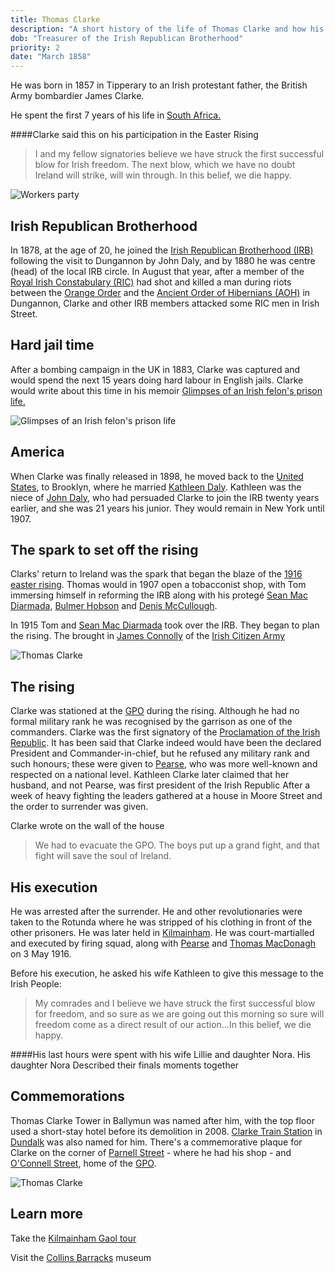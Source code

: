 ```yaml
---
title: Thomas Clarke
description: "A short history of the life of Thomas Clarke and how his influence affected the 1916 rising."
dob: "Treasurer of the Irish Republican Brotherhood"
priority: 2
date: "March 1858"
---
```


He was born in 1857 in Tipperary to an Irish protestant father, the British Army bombardier James Clarke.

He spent the first 7 years of his life in [ South Africa.](https://en.wikipedia.org/wiki/South_Africa)

####Clarke said this on his participation in the Easter Rising

> I and my fellow signatories believe we have struck the first successful blow for Irish freedom. The next blow, which we have no doubt Ireland will strike, will win through. In this belief, we die happy.

![Workers party](./thomas_clarke_2.jpg)

## Irish Republican Brotherhood

In 1878, at the age of 20, he joined the [Irish Republican Brotherhood (IRB)](https://en.wikipedia.org/wiki/Irish_Republican_Brotherhood) following the visit to Dungannon by John Daly, and by 1880 he was centre (head) of the local IRB circle. In August that year, after a member of the 
[Royal Irish Constabulary (RIC)](https://en.wikipedia.org/wiki/Royal_Irish_Constabulary)
 had shot and killed a man during riots between the [Orange Order](https://en.wikipedia.org/wiki/Orange_Order) and the  [Ancient Order of Hibernians (AOH)](https://en.wikipedia.org/wiki/Ancient_Order_of_Hibernians) in Dungannon, Clarke and other IRB members attacked some RIC men in Irish Street. 

## Hard jail time

After a bombing campaign in the UK in 1883, Clarke was captured and would spend the next 15 years doing hard labour in English jails. Clarke would write about this time in his memoir [Glimpses of an Irish felon's prison life.](https://www.sinnfeinbookshop.com/glimpses-of-an-irish-felons-prison-life/)

![Glimpses of an Irish felon's prison life](./thomas_clarke_3.jpg)

## America

When Clarke was finally released in 1898, he moved back to the [United States](https://en.wikipedia.org/wiki/United_States), to Brooklyn, where he married [Kathleen Daly](https://en.wikipedia.org/wiki/Kathleen_Clarke). Kathleen was the niece of [John Daly](https://en.wikipedia.org/wiki/John_Daly_(Fenian)), who had persuaded Clarke to join the IRB twenty years earlier, and she was 21 years his junior. They would remain in New York until 1907.

## The spark to set off the rising

Clarks' return to Ireland was the spark that began the blaze of the [1916 easter rising](https://en.wikipedia.org/wiki/Easter_Rising).
Thomas would in 1907 open a tobacconist shop, with Tom immersing himself in reforming the IRB along with his protegé [Sean Mac Diarmada](https://en.wikipedia.org/wiki/Se%C3%A1n_Mac_Diarmada), [Bulmer Hobson](https://en.wikipedia.org/wiki/Bulmer_Hobson) and [Denis McCullough](https://en.wikipedia.org/wiki/Denis_McCullough).

In 1915 Tom and [Sean Mac Diarmada](https://en.wikipedia.org/wiki/Se%C3%A1n_Mac_Diarmada) took over the IRB.
They began to plan the rising. The brought in [James Connolly](https://en.wikipedia.org/wiki/James_Connolly) of the [Irish Citizen Army](https://en.wikipedia.org/wiki/Irish_Citizen_Army)

![Thomas Clarke](./thomas_clarke_1.jpg)

## The rising

Clarke was stationed at the [GPO](https://en.wikipedia.org/wiki/General_Post_Office,_Dublin) during the rising.
Although he had no formal military rank he was recognised by the garrison as one of the commanders.
Clarke was the first signatory of the [Proclamation of the Irish Republic](https://en.wikipedia.org/wiki/Proclamation_of_the_Irish_Republic). It has been said that Clarke indeed would have been the declared President and Commander-in-chief, but he refused any military rank and such honours; these were given to [Pearse](https://en.wikipedia.org/wiki/Patrick_Pearse), who was more well-known and respected on a national level. Kathleen Clarke later claimed that her husband, and not Pearse, was first president of the Irish Republic
 After a week of heavy fighting the leaders
gathered at a house in Moore Street and the order to surrender was given.

Clarke wrote on the wall of the house

> We had to evacuate the GPO. The boys put up a grand fight, and that fight will save the soul of Ireland.

## His execution

He was arrested after the surrender. He and other revolutionaries were taken to the Rotunda where he was stripped of his clothing in front of the other prisoners. He was later held in [Kilmainham](https://en.wikipedia.org/wiki/Kilmainham_Gaol). He was court-martialled and executed by firing squad, along with [Pearse](https://en.wikipedia.org/wiki/Patrick_Pearse) and [Thomas MacDonagh](https://en.wikipedia.org/wiki/Thomas_MacDonagh) on 3 May 1916.

Before his execution, he asked his wife Kathleen to give this message to the Irish People:

> My comrades and I believe we have struck the first successful blow for freedom, and so sure as we are going out this morning so sure will freedom come as a direct result of our action...In this belief, we die happy.

####His last hours were spent with his wife Lillie and daughter Nora. His daughter Nora Described their finals moments together

## Commemorations

Thomas Clarke Tower in Ballymun was named after him, with the top floor used a short-stay hotel before its demolition in 2008. [Clarke Train Station](https://en.wikipedia.org/wiki/Dundalk_railway_station) in [Dundalk](https://en.wikipedia.org/wiki/Dundalk) was also named for him. There's a commemorative plaque for Clarke on the corner of [Parnell Street](https://en.wikipedia.org/wiki/Parnell_Street) - where he had his shop - and [O'Connell Street](https://en.wikipedia.org/wiki/O%27Connell_Street), home of the [GPO](https://en.wikipedia.org/wiki/General_Post_Office,_Dublin).

![Thomas Clarke](./thomas_clarke_4.jpg)

## Learn more

Take the [Kilmainham Gaol tour ](http://kilmainhamgaolmuseum.ie/)

Visit the [Collins Barracks](https://www.museum.ie/Decorative-Arts-History/History-Architecture) museum
